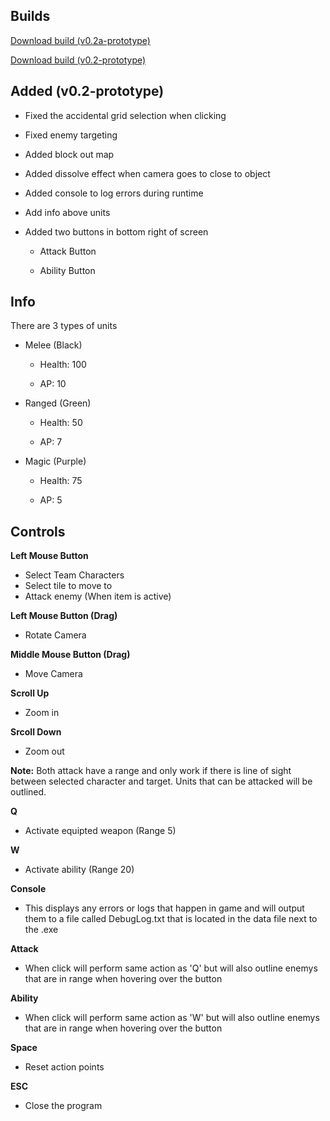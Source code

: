 <h2>Builds</h2>

[Download build (v0.2a-prototype)](https://github.com/Mimy09/HuntsMan/releases/tag/v0.2a-prototype "HuntsMan")

[Download build (v0.2-prototype)](https://github.com/Mimy09/HuntsMan/releases/tag/v0.2-prototype "HuntsMan")

<h2>Added (v0.2-prototype)</h2>

- Fixed the accidental grid selection when clicking

- Fixed enemy targeting 

- Added block out map

- Added dissolve effect when camera goes to close to object

- Added console to log errors during runtime

- Add info above units

- Added two buttons in bottom right of screen

  - Attack Button
  
  - Ability Button


<h2>Info</h2>
There are 3 types of units

- Melee (Black)

  - Health: 100
  
  - AP: 10
  
- Ranged (Green)

  - Health: 50
  
  - AP: 7
  
- Magic (Purple)

  - Health: 75
  
  - AP: 5

<h2>Controls</h2>

<b>Left Mouse Button</b>
- Select Team Characters
- Select tile to move to
- Attack enemy (When item is active)

<b>Left Mouse Button (Drag)</b>
- Rotate Camera

<b>Middle Mouse Button (Drag)</b>
- Move Camera

<b>Scroll Up</b>
- Zoom in

<b>Srcoll Down</b>
- Zoom out

<b>Note:</b> Both attack have a range and only work if there is line of
sight between selected character and target. Units that can be attacked
will be outlined.

<b>Q</b>
- Activate equipted weapon (Range 5)

<b>W</b>
- Activate ability (Range 20)

<b>Console</b>
- This displays any errors or logs that happen in game and will output them to a file called DebugLog.txt that is located in the data file next to the .exe

<b>Attack</b>
- When click will perform same action as 'Q' but will also outline enemys that are in range when hovering over the button

<b>Ability</b>
- When click will perform same action as 'W' but will also outline enemys that are in range when hovering over the button


<b>Space</b>
- Reset action points

<b>ESC</b>
- Close the program





